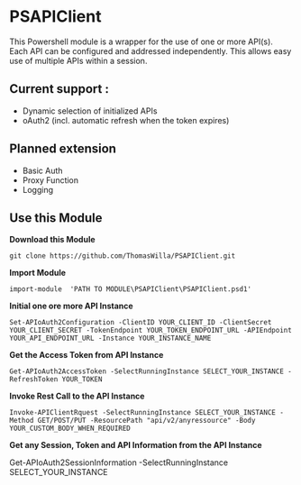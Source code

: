 # PSAPIClient

This Powershell module is a wrapper for the use of one or more API(s). Each API can be configured and addressed independently. This allows easy use of multiple APIs within a session.

## Current support :
- Dynamic selection of initialized APIs
- oAuth2 (incl. automatic refresh when the token expires)

## Planned extension
- Basic Auth
- Proxy Function
- Logging

## Use this Module

**Download this Module**
```
git clone https://github.com/ThomasWilla/PSAPIClient.git
```

**Import Module**
```
import-module  'PATH TO MODULE\PSAPIClient\PSAPIClient.psd1'
```

**Initial one ore more API Instance**
```
Set-APIoAuth2Configuration -ClientID YOUR_CLIENT_ID -ClientSecret YOUR_CLIENT_SECRET -TokenEndpoint YOUR_TOKEN_ENDPOINT_URL -APIEndpoint YOUR_API_ENDPOINT_URL -Instance YOUR_INSTANCE_NAME
```

**Get the Access Token from API Instance**
```
Get-APIoAuth2AccessToken -SelectRunningInstance SELECT_YOUR_INSTANCE -RefreshToken YOUR_TOKEN
```

**Invoke Rest Call to the API Instance**
```
Invoke-APIClientRquest -SelectRunningInstance SELECT_YOUR_INSTANCE -Method GET/POST/PUT -ResourcePath "api/v2/anyressource" -Body YOUR_CUSTOM_BODY_WHEN_REQUIRED
```

**Get any Session, Token and API Information from the API Instance**

Get-APIoAuth2SessionInformation -SelectRunningInstance SELECT_YOUR_INSTANCE 
